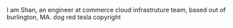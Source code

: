 I am Shan, an engineer at commerce cloud infrastruture team, based out of burlington, MA.
dog
red
tesla
copyright

